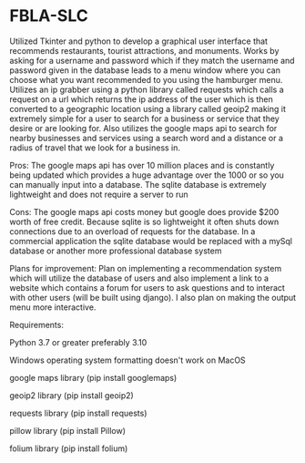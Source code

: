 # FBLA-SLC
Utilized Tkinter and python to develop a graphical user interface that recommends restaurants, tourist attractions, and monuments. Works by asking for a username and password which if they match the username and password given in the database leads to a menu window where you can choose what you want recommended to you using the hamburger menu. Utilizes an ip grabber using a python library called requests which calls a request on a url which returns the ip address of the user which is then converted to a geographic location using a library called geoip2 making it extremely simple for a user to search for a business or service that they desire or are looking for. Also utilizes the google maps api to search for nearby businesses and services using a search word and a distance or a radius of travel that we look for a business in.

Pros: The google maps api has over 10 million places and is constantly being updated which provides a huge advantage over the 1000 or so you can manually input into a database. The sqlite database is extremely lightweight and does not require a server to run

Cons: The google maps api costs money but google does provide $200 worth of free credit. Because sqlite is so lightweight it often shuts down connections due to an overload of requests for the database. In a commercial application the sqlite database would be replaced with a mySql database or another more professional database system

Plans for improvement: Plan on implementing a recommendation system which will utilize the database of users and also implement a link to a website which contains a forum for users to ask questions and to interact with other users (will be built using django). I also plan on making the output menu more interactive.

Requirements:

Python 3.7 or greater preferably 3.10

Windows operating system formatting doesn't work on MacOS

google maps library (pip install googlemaps)

geoip2 library (pip install geoip2)

requests library (pip install requests)

pillow library (pip install Pillow)

folium library (pip install folium)
